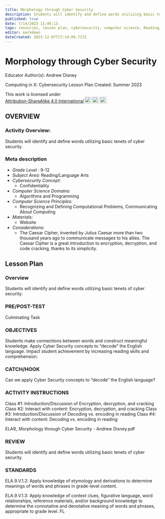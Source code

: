 ```yaml
---
title: Morphology through Cyber Security
description: Students will identify and define words utilizing basic tenets of cyber security.
published: true
date: 7/14/2023 11:46:13
tags: resources, lesson plan, cybersecurity, computer science, Reading/Language Arts 
editor: markdown
dateCreated: 2023-12-07T17:14:09.717Z
---
```

# Morphology through Cyber Security


Educator Author(s): Andrew Disney


Computing in X: Cybersecurity Lesson Plan 
Created: Summer 2023


<p xmlns:cc="http://creativecommons.org/ns#" >This work is licensed under <a href="http://creativecommons.org/licenses/by-sa/4.0/?ref=chooser-v1" target="_blank" rel="license noopener noreferrer" style="display:inline-block;">Attribution-ShareAlike 4.0 International<img style="height:22px!important;margin-left:3px;vertical-align:text-bottom;" src="https://mirrors.creativecommons.org/presskit/icons/cc.svg?ref=chooser-v1"><img style="height:22px!important;margin-left:3px;vertical-align:text-bottom;" src="https://mirrors.creativecommons.org/presskit/icons/by.svg?ref=chooser-v1"><img style="height:22px!important;margin-left:3px;vertical-align:text-bottom;" src="https://mirrors.creativecommons.org/presskit/icons/sa.svg?ref=chooser-v1"></a></p>





## OVERVIEW


### Activity Overview:  
Students will identify and define words utilizing basic tenets of cyber security.


### Meta description
+ *Grade Level :* 9-12 
+ *Subject Area:* Reading/Language Arts 
+ *Cybersecurity Concept:* 
   + Confidentiality
+ *Computer Science Domains:*
   + Algorithms and Programming
+ *Computer Science Principles:*
   + Recognizing and Defining Computational Problems, Communicating About Computing
+ *Materials:* 
   + Website
+ *Considerations:*
   + The Caesar Cipher, invented by Julius Caesar more than two thousand years ago to communicate messages to his allies. The Caesar Cipher is a great introduction to encryption, decryption, and code cracking, thanks to its simplicity.


## Lesson Plan
### Overview
Students will identify and define words utilizing basic tenets of cyber security.


### PRE/POST-TEST
Culminating Task


### OBJECTIVES
Students make connections between words and construct meaningful knowledge.
Apply Cyber Security concepts to “decode” the English language.
Impact student achievement by increasing reading skills and comprehension.


### CATCH/HOOK
Can we apply Cyber Security concepts to “decode” the English language?


### ACTIVITY INSTRUCTIONS
Class #1: Introduction/Discussion of Encryption, decryption, and cracking
Class #2: Interact with content: Encryption, decryption, and cracking
Class #3: Introduction/Discussion of Decoding vs. encoding in reading
Class #4: Interact with content: Decoding vs. encoding in reading


ELA9_ Morphology through Cyber Security - Andrew Disney.pdf


### REVIEW
Students will identify and define words utilizing basic tenets of cyber security.


### STANDARDS        
ELA.9.V.1.2: Apply knowledge of etymology and derivations to determine meanings of words
and phrases in grade-level content.


ELA.9.V.1.3: Apply knowledge of context clues, figurative language, word relationships,
reference materials, and/or background knowledge to determine the connotative and denotative meaning of words and phrases, appropriate to grade level.
FL